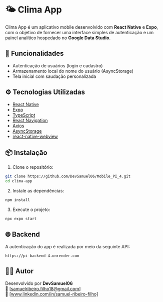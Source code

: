 # 🌤️ Clima App

Clima App é um aplicativo mobile desenvolvido com **React Native** e **Expo**, com o objetivo de fornecer uma interface simples de autenticação e um painel analítico hospedado no **Google Data Studio**.

## 🧩 Funcionalidades

- Autenticação de usuários (login e cadastro)
- Armazenamento local do nome do usuário (AsyncStorage)
- Tela inicial com saudação personalizada

## ⚙️ Tecnologias Utilizadas

- [React Native](https://reactnative.dev/)
- [Expo](https://expo.dev/)
- [TypeScript](https://www.typescriptlang.org/)
- [React Navigation](https://reactnavigation.org/)
- [Axios](https://axios-http.com/)
- [AsyncStorage](https://react-native-async-storage.github.io/async-storage/)
- [react-native-webview](https://github.com/react-native-webview/react-native-webview)

## 📦 Instalação

1. Clone o repositório:
```bash
git clone https://github.com/DevSamuel06/Mobile_PI_4.git
cd clima-app
```

2. Instale as dependências:
```bash
npm install
```

3. Execute o projeto:
```bash
npx expo start
```

## 🌐 Backend

A autenticação do app é realizada por meio da seguinte API:

```
https://pi-backend-4.onrender.com
```

## 🧑‍💻 Autor

Desenvolvido por **DevSamuel06**  
📧 [samuelribeiro.filho18@gmail.com]  
🔗 [www.linkedin.com/in/samuel-ribeiro-filho] 

